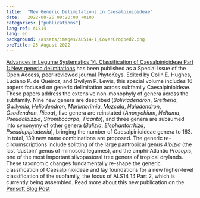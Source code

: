 ```yaml
---
title:  "New Generic Delimitations in Caesalpinioideae"
date:   2022-08-25 09:20:00 +0100
categories: ["publications"]
lang-ref: ALS14
lang: en
background: /assets/images/ALS14-1_CoverCropped2.png
preTitle: 25 August 2022
---
```


[Advances in Legume Systematics 14. Classification of Caesalpinioideae Part 1: New generic delimitations](https://phytokeys.pensoft.net/issue/3247/) has been published as a Special Issue of the Open Access, peer-reviewed journal PhytoKeys. Edited by Colin E. Hughes, Luciano P. de Queiroz, and Gwilym P. Lewis, this special volume includes 16 papers focused on generic delimitation across subfamily Caesalpinioideae. These papers address the extensive non-monophyly of genera across the subfamily. Nine new genera are described (*Boliviadendron*, *Gretheria*, *Gwilymia*, *Heliodendron*, *Marlimorimia*, *Mezcala*, *Naiadendron*, *Osodendron*, *Ricoa*), five genera are reinstated (*Anonychium*, *Neltuma*, *Pseudalbizzia*, *Strombocarpa*, *Ticanto*), and three genera are subsumed into synonymy of other genera (*Balizia*, *Elephantorrhiza*, *Pseudopiptadenia*), bringing the number of Caesalpinioideae genera to 163. In total, 139 new name combinations are proposed. The generic re-circumscriptions include splitting of the large pantropical genus *Albizia* (the last ‘dustbin’ genus of mimosoid legumes), and the amphi-Atlantic *Prosopis*, one of the most important silvopastoral tree genera of tropical drylands. These taxonomic changes fundamentally re-shape the generic classification of Caesalpinioideae and lay foundations for a new higher-level classification of the subfamily, the focus of ALS14 14 Part 2, which is currently being assembled. Read more about this new publication on the [Pensoft Blog Post](https://blog.pensoft.net/2022/08/23/redefining-genera-across-the-legume-subfamily-caesalpinioideae-in-phytokeys-issue/)

